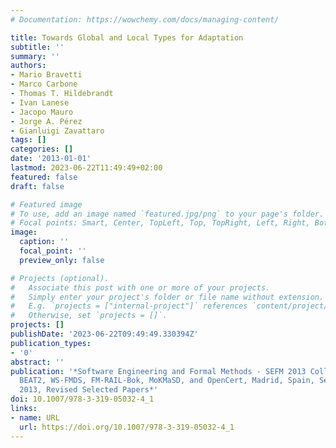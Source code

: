 ```yaml
---
# Documentation: https://wowchemy.com/docs/managing-content/

title: Towards Global and Local Types for Adaptation
subtitle: ''
summary: ''
authors:
- Mario Bravetti
- Marco Carbone
- Thomas T. Hildebrandt
- Ivan Lanese
- Jacopo Mauro
- Jorge A. Pérez
- Gianluigi Zavattaro
tags: []
categories: []
date: '2013-01-01'
lastmod: 2023-06-22T11:49:49+02:00
featured: false
draft: false

# Featured image
# To use, add an image named `featured.jpg/png` to your page's folder.
# Focal points: Smart, Center, TopLeft, Top, TopRight, Left, Right, BottomLeft, Bottom, BottomRight.
image:
  caption: ''
  focal_point: ''
  preview_only: false

# Projects (optional).
#   Associate this post with one or more of your projects.
#   Simply enter your project's folder or file name without extension.
#   E.g. `projects = ["internal-project"]` references `content/project/deep-learning/index.md`.
#   Otherwise, set `projects = []`.
projects: []
publishDate: '2023-06-22T09:49:49.330394Z'
publication_types:
- '0'
abstract: ''
publication: '*Software Engineering and Formal Methods - SEFM 2013 Collocated Workshops:
  BEAT2, WS-FMDS, FM-RAIL-Bok, MoKMaSD, and OpenCert, Madrid, Spain, September 23-24,
  2013, Revised Selected Papers*'
doi: 10.1007/978-3-319-05032-4_1
links:
- name: URL
  url: https://doi.org/10.1007/978-3-319-05032-4_1
---
```

